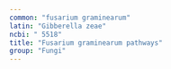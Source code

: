 ```yaml
---
common: "fusarium graminearum"
latin: "Gibberella zeae"
ncbi: " 5518"
title: "Fusarium graminearum pathways"
group: "Fungi"
---
```

